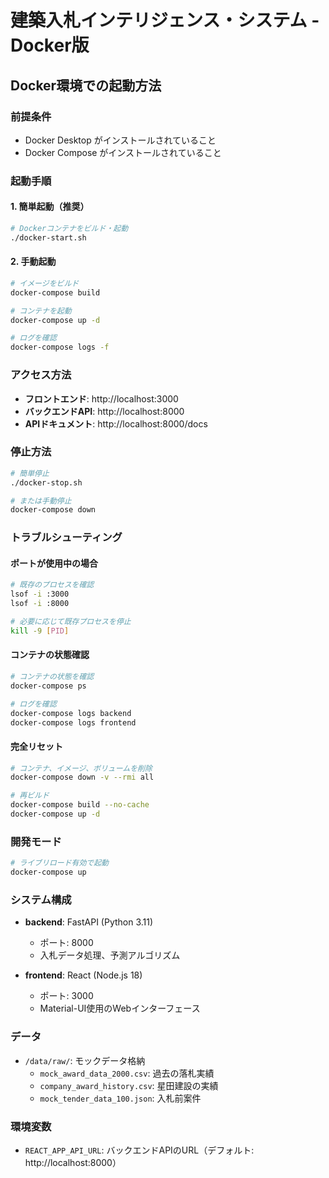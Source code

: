 # 建築入札インテリジェンス・システム - Docker版

## Docker環境での起動方法

### 前提条件
- Docker Desktop がインストールされていること
- Docker Compose がインストールされていること

### 起動手順

#### 1. 簡単起動（推奨）
```bash
# Dockerコンテナをビルド・起動
./docker-start.sh
```

#### 2. 手動起動
```bash
# イメージをビルド
docker-compose build

# コンテナを起動
docker-compose up -d

# ログを確認
docker-compose logs -f
```

### アクセス方法
- **フロントエンド**: http://localhost:3000
- **バックエンドAPI**: http://localhost:8000
- **APIドキュメント**: http://localhost:8000/docs

### 停止方法
```bash
# 簡単停止
./docker-stop.sh

# または手動停止
docker-compose down
```

### トラブルシューティング

#### ポートが使用中の場合
```bash
# 既存のプロセスを確認
lsof -i :3000
lsof -i :8000

# 必要に応じて既存プロセスを停止
kill -9 [PID]
```

#### コンテナの状態確認
```bash
# コンテナの状態を確認
docker-compose ps

# ログを確認
docker-compose logs backend
docker-compose logs frontend
```

#### 完全リセット
```bash
# コンテナ、イメージ、ボリュームを削除
docker-compose down -v --rmi all

# 再ビルド
docker-compose build --no-cache
docker-compose up -d
```

### 開発モード
```bash
# ライブリロード有効で起動
docker-compose up
```

### システム構成
- **backend**: FastAPI (Python 3.11)
  - ポート: 8000
  - 入札データ処理、予測アルゴリズム
  
- **frontend**: React (Node.js 18)
  - ポート: 3000
  - Material-UI使用のWebインターフェース

### データ
- `/data/raw/`: モックデータ格納
  - `mock_award_data_2000.csv`: 過去の落札実績
  - `company_award_history.csv`: 星田建設の実績
  - `mock_tender_data_100.json`: 入札前案件

### 環境変数
- `REACT_APP_API_URL`: バックエンドAPIのURL（デフォルト: http://localhost:8000）